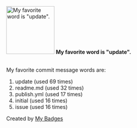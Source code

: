 <img src="https://my-badges.github.io/my-badges/favorite-word.png" alt="My favorite word is &quot;update&quot;." title="My favorite word is &quot;update&quot;." width="128">
<strong>My favorite word is &quot;update&quot;.</strong>
<br><br>

My favorite commit message words are:

1. update (used 69 times)
2. readme.md (used 32 times)
3. publish.yml (used 17 times)
4. initial (used 16 times)
5. issue (used 16 times)


Created by <a href="https://github.com/my-badges/my-badges">My Badges</a>